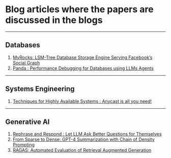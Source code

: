 # Blog articles where the papers are discussed in the blogs 

---------
Databases
---------
1. [MyRocks: LSM-Tree Database Storage Engine Serving Facebook’s Social Graph](
https://bajpaihimanshu.medium.com/papermadeeasy-myrocks-lsm-tree-database-storage-engine-serving-facebooks-social-graph-2580c76a7c7d)
1. [Panda : Performance Debugging for Databases using LLMs Agents](https://bajpaihimanshu.medium.com/papermadeeasy-panda-performance-debugging-for-databases-using-llms-agents-ae844cdbe26d)

------------------
Systems Engineering
------------------
1. [Techniques for Highly Available Systems : Anycast is all you need!](https://bajpaihimanshu.medium.com/techniques-for-highly-available-systems-anycast-is-all-yo-6e1658b0ceb4)

-------------
Generative AI
-------------
1. [Rephrase and Respond : Let LLM Ask Better Questions for Themselves](https://medium.com/@bajpaihimanshu/papermadeeasy-rephrase-and-respond-let-llm-ask-better-questions-for-themselves-4bae9d37d018)
2. [From Sparse to Dense: GPT-4 Summarization with Chain of Density Prompting](https://bajpaihimanshu.medium.com/papermadeeasy-from-sparse-to-dense-gpt-4-summarization-with-chain-of-density-prompting-c6bab846a9d4)
3. [RAGAS: Automated Evaluation of Retrieval Augmented Generation](https://medium.com/@bajpaihimanshu/papermadeeasy-ragas-automated-evaluation-of-retrieval-augmented-generation-ccfe5ea50db0)
